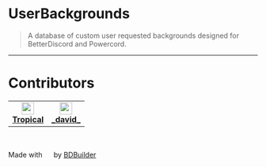 # UserBackgrounds

> A database of custom user requested backgrounds designed for BetterDiscord and Powercord.
<hr/>

# Contributors
<table>
<tr>
    
<td align="center">
    <img src="https://github.com/Tropix126.png" width="25" /><br/>
    <a href="https://github.com/Tropix126"><strong>Tropical</strong></a>
</td>


<td align="center">
    <img src="https://github.com/dav1312.png" width="25" /><br/>
    <a href="https://github.com/dav1312"><strong>_david_</strong></a>
</td>

</tr>
</table>
<br/>

<span>Made with <img src="https://discord.com/assets/0483f2b648dcc986d01385062052ae1c.svg" width="15" /> by <a href="https://github.com/Kyza/bdbuilder">BDBuilder</a></span>